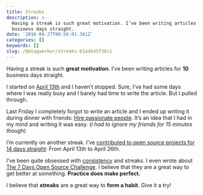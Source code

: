 ```yaml
---
title: Streaks
description: >-
  Having a streak is such great motivation. I’ve been writing articles for 10
  business days straight.
date: '2016-04-27T00:56:01.361Z'
categories: []
keywords: []
slug: /@etagwerker/streaks-61adb45f36c1
---
```


Having a streak is such **great motivation**. I’ve been writing articles for **10** business days straight.

I started on [April 13th](https://medium.com/@etagwerker/from-idea-to-mvp-6a1844992749#.a6g1ptwol) and I haven’t stopped. Sure, I’ve had some days where I was really busy and I barely had time to write the article. But I pulled through.

Last Friday I completely forgot to write an article and I ended up writing it during dinner with friends: [Hire passionate people](https://medium.com/@etagwerker/hire-passionate-people-31ef4d0f21aa#.dmtrl76vm). It’s an idea that I had in my mind and writing it was easy. (_I had to ignore my friends for 15 minutes though_)

I’m currently on another streak. I’ve [contributed to open source projects for 14 days straight](https://github.com/etagwerker): From April 13th to April 26th.

I’ve been quite obsessed with [consistency](https://medium.com/@etagwerker/consistency-76a4a8b31d34#.9cakfgw6j) and streaks. I even wrote about [The 7 Days Open Source Challenge](http://www.ombulabs.com/blog/open-source/the-7-days-open-source-challenge.html). I believe that they are a great way to get better at something. **Practice does make perfect.**

I believe that **streaks** are a great way to **form a habit**. Give it a try!